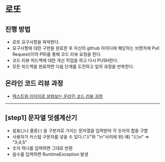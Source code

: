 # 로또
## 진행 방법
* 로또 요구사항을 파악한다.
* 요구사항에 대한 구현을 완료한 후 자신의 github 아이디에 해당하는 브랜치에 Pull Request(이하 PR)를 통해 코드 리뷰 요청을 한다.
* 코드 리뷰 피드백에 대한 개선 작업을 하고 다시 PUSH한다.
* 모든 피드백을 완료하면 다음 단계를 도전하고 앞의 과정을 반복한다.

## 온라인 코드 리뷰 과정
* [텍스트와 이미지로 살펴보는 온라인 코드 리뷰 과정](https://github.com/next-step/nextstep-docs/tree/master/codereview)

---
## [step1] 문자열 덧셈계산기
* 쉼표(,)나 콜론(:) 을 구분자로 가지는 문자열을 입력받아 각 숫자의 합을 구함
* 사용자가 커스텀 구분자를 넣을 수 있다.("//"와 "\n"사이에 위) 
    예) "//;\n"   => "3;4;5"
* 숫자 하나를 입력하면 그대로 반환
* 음수를 입력하면 RuntimeException 발생

